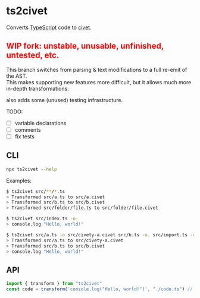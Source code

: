 # ts2civet


Converts [TypeScript](https://www.typescriptlang.org/) code to [civet](https://civet.dev/).
## <span style="color: red;">WIP fork: unstable, unusable, unfinished, untested, etc.</span>

This branch switches from parsing & text modifications to a full re-emit of the AST.  
This makes supporting new features more difficult, but it allows much more in-depth transformations.  

also adds some (unused) testing infrastructure.

TODO:

- [ ] variable declarations
- [ ] comments 
- [ ] fix tests

## CLI

```bash
npx ts2civet --help
```

Examples:

```bash
$ ts2civet src/**/*.ts
> Transformed src/a.ts to src/a.civet
> Transformed src/b.ts to src/b.civet
> Transformed src/folder/file.ts to src/folder/file.civet

$ ts2civet src/index.ts -o-
> console.log "Hello, world!"

$ ts2civet src/a.ts -o src/civety-a.civet src/b.ts -o. src/import.ts -o-
> Transformed src/a.ts to src/civety-a.civet
> Transformed src/b.ts to src/b.civet
> console.log "Hello, world!"
```

## API

```ts
import { transform } from "ts2civet"
const code = transform('console.log("Hello, world!")', "./code.ts") // console.log "Hello, world!"
```
